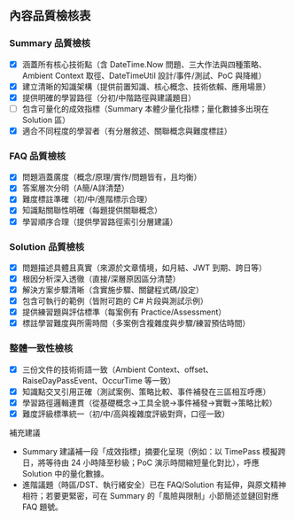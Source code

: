 ## 內容品質檢核表

### Summary 品質檢核
- [x] 涵蓋所有核心技術點（含 DateTime.Now 問題、三大作法與四種策略、Ambient Context 取徑、DateTimeUtil 設計/事件/測試、PoC 與降維）
- [x] 建立清晰的知識架構（提供前置知識、核心概念、技術依賴、應用場景）
- [x] 提供明確的學習路徑（分初/中階路徑與建議題目）
- [ ] 包含可量化的成效指標（Summary 本體少量化指標；量化數據多出現在 Solution 區）
- [x] 適合不同程度的學習者（有分層敘述、關聯概念與難度標註）

### FAQ 品質檢核
- [x] 問題涵蓋廣度（概念/原理/實作/問題皆有，且均衡）
- [x] 答案層次分明（A簡/A詳清楚）
- [x] 難度標註準確（初/中/進階標示合理）
- [x] 知識點關聯性明確（每題提供關聯概念）
- [x] 學習順序合理（提供學習路徑索引分層建議）

### Solution 品質檢核
- [x] 問題描述具體且真實（來源於文章情境，如月結、JWT 到期、跨日等）
- [x] 根因分析深入透徹（直接/深層原因區分清楚）
- [x] 解決方案步驟清晰（含實施步驟、關鍵程式碼/設定）
- [x] 包含可執行的範例（皆附可跑的 C# 片段與測試示例）
- [x] 提供練習題與評估標準（每案例有 Practice/Assessment）
- [x] 標註學習難度與所需時間（多案例含複雜度與步驟/練習預估時間）

### 整體一致性檢核
- [x] 三份文件的技術術語一致（Ambient Context、offset、RaiseDayPassEvent、OccurTime 等一致）
- [x] 知識點交叉引用正確（測試案例、策略比較、事件補發在三區相互呼應）
- [x] 學習路徑邏輯連貫（從基礎概念→工具全貌→事件補發→實戰→策略比較）
- [x] 難度評級標準統一（初/中/高與複雜度評級對齊，口徑一致）

補充建議
- Summary 建議補一段「成效指標」摘要化呈現（例如：以 TimePass 模擬跨日，將等待由 24 小時降至秒級；PoC 演示時間縮短量化對比），呼應 Solution 中的量化數據。
- 進階議題（時區/DST、執行緒安全）已在 FAQ/Solution 有延伸，與原文精神相符；若要更緊密，可在 Summary 的「風險與限制」小節簡述並鏈回對應 FAQ 題號。